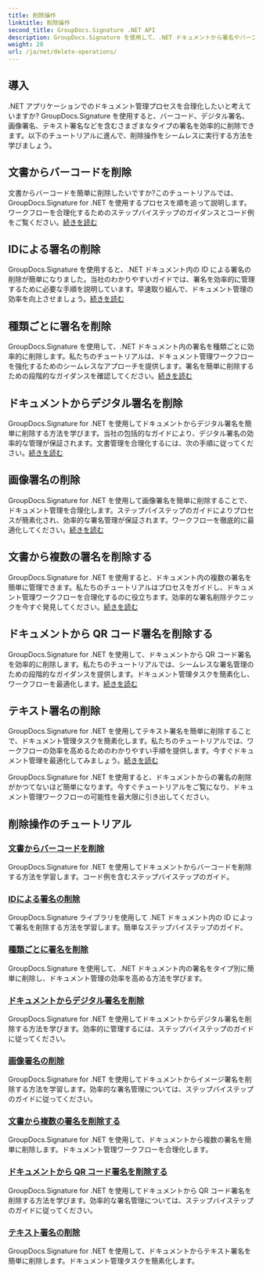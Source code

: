 ```yaml
---
title: 削除操作
linktitle: 削除操作
second_title: GroupDocs.Signature .NET API
description: GroupDocs.Signature を使用して、.NET ドキュメントから署名やバーコードなどを削除します。効率的なドキュメント管理のためのチュートリアルを今すぐ試してください。
weight: 20
url: /ja/net/delete-operations/
---
```

## 導入

.NET アプリケーションでのドキュメント管理プロセスを合理化したいと考えていますか? GroupDocs.Signature を使用すると、バーコード、デジタル署名、画像署名、テキスト署名などを含むさまざまなタイプの署名を効率的に削除できます。以下のチュートリアルに進んで、削除操作をシームレスに実行する方法を学びましょう。

## 文書からバーコードを削除
文書からバーコードを簡単に削除したいですか?このチュートリアルでは、GroupDocs.Signature for .NET を使用するプロセスを順を追って説明します。ワークフローを合理化するためのステップバイステップのガイダンスとコード例をご覧ください。[続きを読む](./delete-barcode/)

## IDによる署名の削除
GroupDocs.Signature を使用すると、.NET ドキュメント内の ID による署名の削除が簡単になりました。当社のわかりやすいガイドでは、署名を効率的に管理するために必要な手順を説明しています。早速取り組んで、ドキュメント管理の効率を向上させましょう。[続きを読む](./delete-signature-by-id/)

## 種類ごとに署名を削除
GroupDocs.Signature を使用して、.NET ドキュメント内の署名を種類ごとに効率的に削除します。私たちのチュートリアルは、ドキュメント管理ワークフローを強化するためのシームレスなアプローチを提供します。署名を簡単に削除するための段階的なガイダンスを確認してください。[続きを読む](./delete-signature-by-type/)

## ドキュメントからデジタル署名を削除
GroupDocs.Signature for .NET を使用してドキュメントからデジタル署名を簡単に削除する方法を学びます。当社の包括的なガイドにより、デジタル署名の効率的な管理が保証されます。文書管理を合理化するには、次の手順に従ってください。[続きを読む](./delete-digital-signature/)

## 画像署名の削除
GroupDocs.Signature for .NET を使用して画像署名を簡単に削除することで、ドキュメント管理を合理化します。ステップバイステップのガイドによりプロセスが簡素化され、効率的な署名管理が保証されます。ワークフローを徹底的に最適化してください。[続きを読む](./delete-image-signature/)

## 文書から複数の署名を削除する
GroupDocs.Signature for .NET を使用すると、ドキュメント内の複数の署名を簡単に管理できます。私たちのチュートリアルはプロセスをガイドし、ドキュメント管理ワークフローを合理化するのに役立ちます。効率的な署名削除テクニックを今すぐ発見してください。[続きを読む](./delete-multiple-signatures/)

## ドキュメントから QR コード署名を削除する
GroupDocs.Signature for .NET を使用して、ドキュメントから QR コード署名を効率的に削除します。私たちのチュートリアルでは、シームレスな署名管理のための段階的なガイダンスを提供します。ドキュメント管理タスクを簡素化し、ワークフローを最適化します。[続きを読む](./delete-qr-code-signature/)

## テキスト署名の削除
GroupDocs.Signature for .NET を使用してテキスト署名を簡単に削除することで、ドキュメント管理タスクを簡素化します。私たちのチュートリアルでは、ワークフローの効率を高めるためのわかりやすい手順を提供します。今すぐドキュメント管理を最適化してみましょう。[続きを読む](./delete-text-signature/)

GroupDocs.Signature for .NET を使用すると、ドキュメントからの署名の削除がかつてないほど簡単になります。今すぐチュートリアルをご覧になり、ドキュメント管理ワークフローの可能性を最大限に引き出してください。
## 削除操作のチュートリアル
### [文書からバーコードを削除](./delete-barcode/)
GroupDocs.Signature for .NET を使用してドキュメントからバーコードを削除する方法を学習します。コード例を含むステップバイステップのガイド。
### [IDによる署名の削除](./delete-signature-by-id/)
GroupDocs.Signature ライブラリを使用して .NET ドキュメント内の ID によって署名を削除する方法を学習します。簡単なステップバイステップのガイド。
### [種類ごとに署名を削除](./delete-signature-by-type/)
GroupDocs.Signature を使用して、.NET ドキュメント内の署名をタイプ別に簡単に削除し、ドキュメント管理の効率を高める方法を学びます。
### [ドキュメントからデジタル署名を削除](./delete-digital-signature/)
GroupDocs.Signature for .NET を使用してドキュメントからデジタル署名を削除する方法を学びます。効率的に管理するには、ステップバイステップのガイドに従ってください。
### [画像署名の削除](./delete-image-signature/)
GroupDocs.Signature for .NET を使用してドキュメントからイメージ署名を削除する方法を学習します。効率的な署名管理については、ステップバイステップのガイドに従ってください。
### [文書から複数の署名を削除する](./delete-multiple-signatures/)
GroupDocs.Signature for .NET を使用して、ドキュメントから複数の署名を簡単に削除します。ドキュメント管理ワークフローを合理化します。
### [ドキュメントから QR コード署名を削除する](./delete-qr-code-signature/)
GroupDocs.Signature for .NET を使用してドキュメントから QR コード署名を削除する方法を学びます。効率的な署名管理については、ステップバイステップのガイドに従ってください。
### [テキスト署名の削除](./delete-text-signature/)
GroupDocs.Signature for .NET を使用して、ドキュメントからテキスト署名を簡単に削除します。ドキュメント管理タスクを簡素化します。